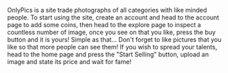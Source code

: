 OnlyPics is a site trade photographs of all categories with like minded people. To start using the site, create an account and head to the account page to add some coins, then head to the explore page to inspect a countless number of image, once you see on that you like, press the buy button and it is yours! Simple as that...
Don't forget to like pictures that you like so that more people can see them!
If you wish to spread your talents, head to the home page and press the "Start Selling" button, upload an image and state its price and wait for fame!

